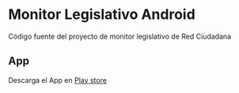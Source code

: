 # Monitor Legislativo Android

Código fuente del proyecto de monitor legislativo de Red Ciudadana


## App
Descarga el App en [Play store](https://play.google.com/store/apps/details?id=org.redciudadana.monitorlegislativo&hl=es&ah=4YZfZEiLm-oH4i_Me6w8hAsWlK4&rdid=org.redciudadana.monitorlegislativo)


